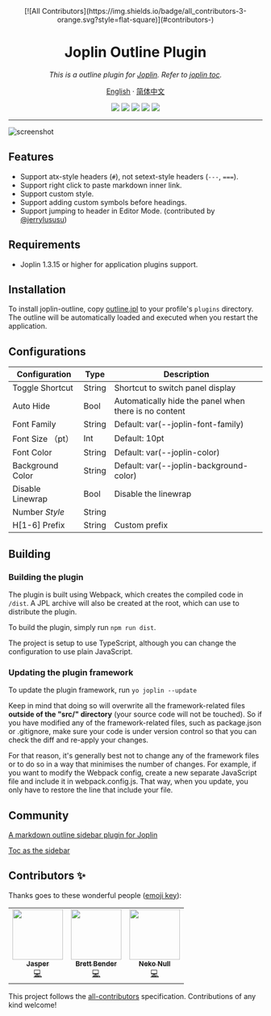 <div align="center">
<!-- ALL-CONTRIBUTORS-BADGE:START - Do not remove or modify this section -->
[![All Contributors](https://img.shields.io/badge/all_contributors-3-orange.svg?style=flat-square)](#contributors-)
<!-- ALL-CONTRIBUTORS-BADGE:END -->
  <h1>Joplin Outline Plugin</h1>
  <i>This is a outline plugin for <a href="https://github.com/laurent22/joplin">Joplin</a>. Refer to <a href="https://github.com/laurent22/joplin/tree/dev/packages/app-cli/tests/support/plugins/toc/">joplin toc</a>.</i>
  <p align="center">
    <a href="README.md">English</a>
    ·
    <a href="README.zh-CN.md">简体中文</a>
    <br />
  </p>
  <p>
    <img src="https://img.shields.io/github/issues/cqroot/joplin-outline?style=flat-square" />
    <img src="https://img.shields.io/github/license/cqroot/joplin-outline?style=flat-square" />
    <img src="https://img.shields.io/npm/v/joplin-plugin-outline?label=version&style=flat-square" />
    <img src="https://img.shields.io/github/downloads/cqroot/joplin-outline/total?label=github%20downloads&style=flat-square" />
    <img src="https://img.shields.io/npm/dt/joplin-plugin-outline?label=npm%20downloads&style=flat-square" />
  </p>
  <hr>
</div>

![screenshot](.github/screenshot.png)

## Features

- Support atx-style headers (`#`), not setext-style headers (`---`, `===`).
- Support right click to paste markdown inner link.
- Support custom style.
- Support adding custom symbols before headings. 
- Support jumping to header in Editor Mode. (contributed by [@jerrylususu](https://github.com/jerrylususu/joplin-outline))

## Requirements

- Joplin 1.3.15 or higher for application plugins support.

## Installation

To install joplin-outline, copy [outline.jpl](https://github.com/cqroot/joplin-outline/releases/latest) to your profile's `plugins` directory. The outline will be automatically loaded and executed when you restart the application.

## Configurations

| Configuration    | Type   | Description                                           |
| ---------------- | ------ | ----------------------------------------------------- |
| Toggle Shortcut  | String | Shortcut to switch panel display                      |
| Auto Hide        | Bool   | Automatically hide the panel when there is no content |
| Font Family      | String | Default: var(--joplin-font-family)                    |
| Font Size （pt） | Int    | Default: 10pt                                         |
| Font Color       | String | Default: var(--joplin-color)                          |
| Background Color | String | Default: var(--joplin-background-color)               |
| Disable Linewrap | Bool   | Disable the linewrap                                  |
| Number <i> Style | String |                                                       |
| H[1-6] Prefix    | String | Custom prefix                                         |

## Building

### Building the plugin

The plugin is built using Webpack, which creates the compiled code in `/dist`. A JPL archive will also be created at the root, which can use to distribute the plugin.

To build the plugin, simply run `npm run dist`.

The project is setup to use TypeScript, although you can change the configuration to use plain JavaScript.

### Updating the plugin framework

To update the plugin framework, run `yo joplin --update`

Keep in mind that doing so will overwrite all the framework-related files **outside of the "src/" directory** (your source code will not be touched). So if you have modified any of the framework-related files, such as package.json or .gitignore, make sure your code is under version control so that you can check the diff and re-apply your changes.

For that reason, it's generally best not to change any of the framework files or to do so in a way that minimises the number of changes. For example, if you want to modify the Webpack config, create a new separate JavaScript file and include it in webpack.config.js. That way, when you update, you only have to restore the line that include your file.

## Community

[A markdown outline sidebar plugin for Joplin](https://discourse.joplinapp.org/t/a-markdown-outline-sidebar-plugin-for-joplin/13364)

[Toc as the sidebar](https://discourse.joplinapp.org/t/toc-as-the-sidebar/5979/64)

## Contributors ✨

Thanks goes to these wonderful people ([emoji key](https://allcontributors.org/docs/en/emoji-key)):

<!-- ALL-CONTRIBUTORS-LIST:START - Do not remove or modify this section -->
<!-- prettier-ignore-start -->
<!-- markdownlint-disable -->
<table>
  <tr>
    <td align="center"><a href="https://github.com/Jasper-zz"><img src="https://avatars.githubusercontent.com/u/22317011?v=4?s=100" width="100px;" alt=""/><br /><sub><b>Jasper</b></sub></a><br /><a href="https://github.com/cqroot/joplin-outline/commits?author=Jasper-zz" title="Code">💻</a></td>
    <td align="center"><a href="https://github.com/brttbndr"><img src="https://avatars.githubusercontent.com/u/60824?v=4?s=100" width="100px;" alt=""/><br /><sub><b>Brett Bender</b></sub></a><br /><a href="https://github.com/cqroot/joplin-outline/commits?author=brttbndr" title="Code">💻</a></td>
    <td align="center"><a href="https://github.com/jerrylususu"><img src="https://avatars.githubusercontent.com/u/17522475?v=4?s=100" width="100px;" alt=""/><br /><sub><b>Neko Null</b></sub></a><br /><a href="https://github.com/cqroot/joplin-outline/commits?author=jerrylususu" title="Code">💻</a></td>
  </tr>
</table>

<!-- markdownlint-restore -->
<!-- prettier-ignore-end -->

<!-- ALL-CONTRIBUTORS-LIST:END -->

This project follows the [all-contributors](https://github.com/all-contributors/all-contributors) specification. Contributions of any kind welcome!